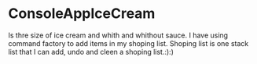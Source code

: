 # ConsoleAppIceCream
Is thre size of ice cream and whith and whithout sauce.
I have using command factory to add items in my shoping list. Shoping list is one stack list that I can add, undo and cleen a shoping list.:):)

